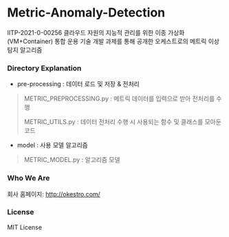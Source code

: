 # Metric-Anomaly-Detection

IITP-2021-0-00256 클라우드 자원의 지능적 관리를 위한 이종 가상화(VM+Container) 통합 운용 기술 개발 과제를 통해 공개한 오케스트로의 메트릭 이상탐지 알고리즘

### Directory Explanation
* pre-processing : 데이터 로드 및 저장 & 전처리
> METRIC_PREPROCESSING.py : 메트릭 데이터를 입력으로 받아 전처리를 수행
> 
> METRIC_UTILS.py : 데이터 전처리 수행 시 사용되는 함수 및 클래스를 모아둔 코드

* model : 사용 모델 알고리즘
> METRIC_MODEL.py : 알고리즘 모델

### Who We Are
회사 홈페이지:
http://okestro.com/

### License
MIT License
